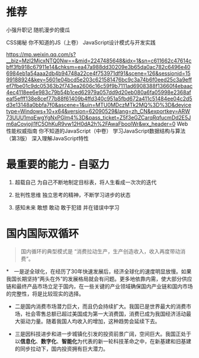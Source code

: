 <!--
 * @Author: tim
 * @Date: 2020-09-01 17:04:53
 * @LastEditors: tim
 * @LastEditTime: 2020-09-04 15:41:26
 * @Description: 
-->
# 推荐
小强升职记   随机漫步的傻瓜

CSS揭秘  你不知道的JS（上卷）  JavaScript设计模式与开发实践

https://mp.weixin.qq.com/s?__biz=MzI2MjcxNTQ0Nw==&mid=2247485648&idx=1&sn=c611662c47614cbff3fb918c67911e14&chksm=ea47a988dd30209e3b65da0ac782c6496e406984eb1a54aaa2db4b94748a22ce4f753971df91&scene=126&sessionid=1599188924&key=5601e04bcd5e203c621581476bc9c3a74b6f0eed25c3a9effef7fbe01c9dc05363b2f743ea2606c16c59f9b7111ad6908388f13660f4ebaac4ec4118ee6e983c79b54b1ced62979a057dd9d20eb080a6fa05998e2368afeaf5efff138e8cef77b88f61409b4ffd340c951a5fbd672a411c51484ee04c2d5d3e13148a0bbfa7f0&ascene=1&uin=MTU0MDczMTk2MQ%3D%3D&devicetype=Windows+10+x64&version=62090529&lang=zh_CN&exportkey=ARW73UUU1mqEwgYgNxPGlm4%3D&pass_ticket=Z5f3eGZCarqRqfucmDd2E5Jm6aCovjojI1fC5OhKuR9vw12H0dA2h%2FAwaFboolWr&wx_header=0
Web性能权威指南   你不知道的JavaScript（中卷）  学习JavaScript数据结构与算法（第3版）  深入理解JavaScript特性

# 最重要的能力 - 自驱力
1. 超载自己
为自己不断地制定目标表，将人生看成一次次的迭代

2. 批判性思维
独立思考的精神，不断学习进步的状态

3. 感知未来
敢想 敢动 敢于犯错 并在错误中学习

# 国内国际双循环
> 国内循环的典型模式是 “消费拉动生产，生产创造收入，收入再度带动消费”。

*　一是逆全球化，在经历了30年快速发展后，经济全球化的速度明显放慢。如果我国长期坚持“两头在外”的发展格局就会有问题。更多地依靠内需，使大部分供应链和最终产品市场立足于国内，在一些关键的产业领域确保国内产业链和国内市场的完整性，将是比较现实的选择。

* 二是国内消费市场潜力巨大，而且仍会持续扩大。我国已是世界最大的消费市场，社会零售总额已超过美国成为第一大消费国，消费已成为我国经济活动最大驱动力量。随着我国人均收入的增加，这种趋势会延续下去。

* 三是因科技进步和进一步城镇化引发的投资前景广阔，空间巨大。我国正处于以**信息化**、**数字化**、**智能化**为代表的新一轮科技革命之中，在新基建和旧基建的同步拉动下，国内投资拥有巨大潜力。 



